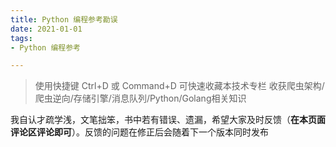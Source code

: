 ```yaml
---
title: Python 编程参考勘误
date: 2021-01-01
tags:
- Python 编程参考

---
```


> 使用快捷键 Ctrl+D 或 Command+D 可快速收藏本技术专栏 收获爬虫架构/爬虫逆向/存储引擎/消息队列/Python/Golang相关知识



我自认才疏学浅，文笔拙笨，书中若有错误、遗漏，希望大家及时反馈（**在本页面评论区评论即可**）。反馈的问题在修正后会随着下一个版本同时发布

<Vssue :title="$title" />